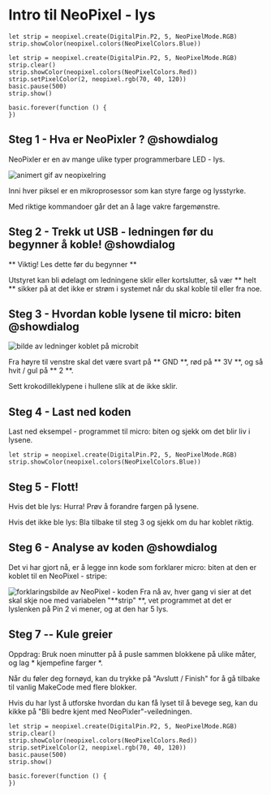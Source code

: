 # Intro til NeoPixel - lys

```template
let strip = neopixel.create(DigitalPin.P2, 5, NeoPixelMode.RGB)
strip.showColor(neopixel.colors(NeoPixelColors.Blue))
```

```ghost
let strip = neopixel.create(DigitalPin.P2, 5, NeoPixelMode.RGB)
strip.clear()
strip.showColor(neopixel.colors(NeoPixelColors.Red))
strip.setPixelColor(2, neopixel.rgb(70, 40, 120))
basic.pause(500)
strip.show()

basic.forever(function () {
})

```



## Steg 1 - Hva er NeoPixler ? @showdialog

NeoPixler er en av mange ulike typer programmerbare LED - lys. 

![animert gif av neopixelring](https://d14xnrffmhx4ml.cloudfront.net/1660675041/smarthus-veiledning-neopixelring.gif)

Inni hver piksel er en mikroprosessor som kan styre farge og lysstyrke. 

Med riktige kommandoer går det an å lage vakre fargemønstre.



## Steg 2 - Trekk ut USB - ledningen før du begynner å koble! @showdialog
** Viktig! Les dette før du begynner **

Utstyret kan bli ødelagt om ledningene sklir eller kortslutter, så vær ** helt ** sikker på at det ikke er strøm i systemet når du skal koble til eller fra noe.

## Steg 3 - Hvordan koble lysene til micro: biten @showdialog

![bilde av ledninger koblet på microbit](https://d14xnrffmhx4ml.cloudfront.net/1660675040/smarthus-veiledning-neopixel-ledninger.jpg)

Fra høyre til venstre skal det være svart på ** GND **, rød på ** 3V **, og så hvit / gul på ** 2 **.

Sett krokodilleklypene i hullene slik at de ikke sklir.


## Steg 4 - Last ned koden

Last ned eksempel - programmet til micro: biten og sjekk om det blir liv i lysene.

```blocks
let strip = neopixel.create(DigitalPin.P2, 5, NeoPixelMode.RGB)
strip.showColor(neopixel.colors(NeoPixelColors.Blue))
```

## Steg 5 - Flott! 

Hvis det ble lys: Hurra! Prøv å forandre fargen på lysene.

Hvis det ikke ble lys: Bla tilbake til steg 3 og sjekk om du har koblet riktig.


## Steg 6 - Analyse av koden @showdialog

Det vi har gjort nå, er å legge inn kode som forklarer micro: biten at den er koblet til en NeoPixel - stripe:

![forklaringsbilde av NeoPixel - koden](https://d14xnrffmhx4ml.cloudfront.net/1661765390/smarthus-veiledning-neopixel-forklaring.png)
Fra nå av, hver gang vi sier at det skal skje noe med variabelen "**strip" **, vet programmet at det er lyslenken på Pin 2 vi mener, og at den har 5 lys.


## Steg 7 -- Kule greier

Oppdrag: Bruk noen minutter på å pusle sammen blokkene på ulike måter, og lag * kjempefine farger *.

Når du føler deg fornøyd, kan du trykke på "Avslutt / Finish" for å gå tilbake til vanlig MakeCode med flere blokker.

Hvis du har lyst å utforske hvordan du kan få lyset til å bevege seg, kan du kikke på "Bli bedre kjent med NeoPixler"-veiledningen.

```blocks
let strip = neopixel.create(DigitalPin.P2, 5, NeoPixelMode.RGB)
strip.clear()
strip.showColor(neopixel.colors(NeoPixelColors.Red))
strip.setPixelColor(2, neopixel.rgb(70, 40, 120))
basic.pause(500)
strip.show()

basic.forever(function () {
})

```

